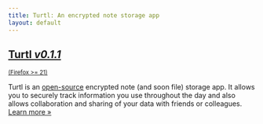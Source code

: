 ```yaml
---
title: Turtl: An encrypted note storage app
layout: default
---
```


<div class="button-row">
    <div class="button huge firefox">
        <a href="/download/firefox-latest.xpi">
            <h2>Turtl <em>v0.1.1</em></h2>
            <small>(Firefox >= 21)</small>
        </a>
    </div>
    <!--
    <div class="button huge chrome">
        <a href="/download/chrome-latest.123">
            <h2>Turtl <em>v0.1.1</em></h2>
            <small>(Chrome >= 69)</small>
        </a>
    </div>
    -->
</div>

Turtl is an [open-source](https://github.com/turtl) encrypted note (and soon
file) storage app. It allows you to securely track information you use
throughout the day and also allows collaboration and sharing of your data with
friends or colleagues. [Learn more &raquo;](/about)
